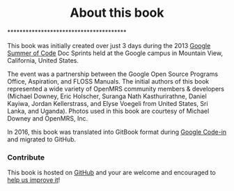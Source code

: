 <center><h1>About this book</h1></center>
***************************************

This book was initially created over just 3 days during the 2013 [Google Summer of Code](https://summerofcode.withgoogle.com) Doc Sprints held at the Google campus in Mountain View, California, United States.

The event was a partnership between the Google Open Source Programs Office, Aspiration, and FLOSS Manuals. The initial authors of this book represented a wide variety of OpenMRS community members &amp; developers (Michael Downey, Eric Holscher, Suranga Nath Kasthurirathne, Daniel Kayiwa, Jordan Kellerstrass, and Elyse Voegeli from United States, Sri Lanka, and Uganda). Photos used in this book are courtesy of Michael Downey and OpenMRS, Inc.

In 2016, this book was translated into GitBook format during [Google Code-in](https://developers.google.com/open-source/gci/) and migrated to GitHub.

### Contribute

This book is hosted on [GitHub](https://github.com/openmrs/openmrs-book-guide) and your are welcome and encouraged to [help us improve it](https://github.com/openmrs/openmrs-book-guide/blob/master/CONTRIBUTING.md)!
